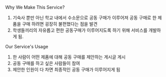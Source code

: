 Why We Make This Service?

1. 기숙사 뿐만 아닌 학교 내에서 수소문으로 공동 구매가 이루어져 공동 구매로 한 제품을 구매 하려면 굉장히 불편했다는 점을 발견
2. 학생들끼리의 자유롭고 편한 공동구매가 이루어지도록 하기 위해 서비스를 개발하게 됨.

Our Service's Usage

1. 한 사람이 어떤 제품에 대해 공동 구매를 제안하는 게시글 게시
2. 공동 구매를 하고 싶은 사람들이 참여
3. 제안한 인원이 다 차면 최종적인 공동 구매가 이루어지게 됨
